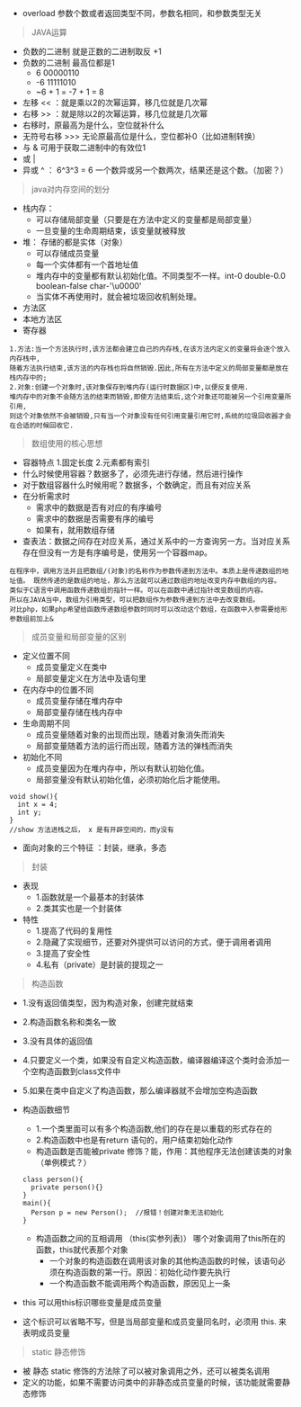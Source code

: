 + overload 参数个数或者返回类型不同，参数名相同，和参数类型无关
  
> JAVA运算
+ 负数的二进制 就是正数的二进制取反 +1
+ 负数的二进制 最高位都是1
  + 6 00000110
  + -6 11111010
  + ~6 + 1 = -7 + 1 = 8
+ 左移 << ：就是乘以2的次幂运算，移几位就是几次幂
+ 右移 >> ：就是除以2的次幂运算，移几位就是几次幂
+ 右移时，原最高为是什么，空位就补什么
+ 无符号右移 >>> 无论原最高位是什么，空位都补0（比如进制转换）
+ 与 & 可用于获取二进制中的有效位1
+ 或 | 
+ 异或 ^  ： 6^3^3 = 6 一个数异或另一个数两次，结果还是这个数。（加密？）
> java对内存空间的划分
+ 栈内存：
  + 可以存储局部变量（只要是在方法中定义的变量都是局部变量） 
  + 一旦变量的生命周期结束，该变量就被释放
+ 堆： 存储的都是实体（对象）
  + 可以存储成员变量
  + 每一个实体都有一个首地址值
  + 堆内存中的变量都有默认初始化值。不同类型不一样。int-0 double-0.0 boolean-false char-'\u0000'
  + 当实体不再使用时，就会被垃圾回收机制处理。
+ 方法区
+ 本地方法区
+ 寄存器
```
1.方法:当一个方法执行时,该方法都会建立自己的内存栈,在该方法内定义的变量将会逐个放入内存栈中,
随着方法执行结束,该方法的内存栈也将自然销毁.因此,所有在方法中定义的局部变量都是放在栈内存中的;
2.对象:创建一个对象时,该对象保存到堆内存(运行时数据区)中,以便反复使用.
堆内存中的对象不会随方法的结束而销毁,即使方法结束后,这个对象还可能被另一个引用变量所引用,
则这个对象依然不会被销毁,只有当一个对象没有任何引用变量引用它时,系统的垃圾回收器才会在合适的时候回收它.
```

> 数组使用的核心思想
+ 容器特点 1.固定长度   2.元素都有索引
+ 什么时候使用容器？数据多了，必须先进行存储，然后进行操作
+ 对于数组容器什么时候用呢？数据多，个数确定，而且有对应关系
+ 在分析需求时
  + 需求中的数据是否有对应的有序编号
  + 需求中的数据是否需要有序的编号
  + 如果有，就用数组存储
+ 查表法：数据之间存在对应关系，通过关系中的一方查询另一方。当对应关系存在但没有一方是有序编号是，使用另一个容器map。

```
在程序中，调用方法并且把数组/(对象)的名称作为参数传递到方法中。本质上是传递数组的地址值。 既然传递的是数组的地址，那么方法就可以通过数组的地址改变内存中数组的内容。
类似于C语言中调用函数传递数组的指针一样。可以在函数中通过指针改变数组的内容。
所以在JAVA当中，数组为引用类型，可以把数组作为参数传递到方法中去改变数组。
对比php，如果php希望给函数传递数组参数时同时可以改动这个数组，在函数中入参需要给形参数组前加上&
```
>成员变量和局部变量的区别
+ 定义位置不同
  + 成员变量定义在类中
  + 局部变量定义在方法中及语句里
+ 在内存中的位置不同
  + 成员变量存储在堆内存中
  + 局部变量存储在栈内存中
+ 生命周期不同
  + 成员变量随着对象的出现而出现，随着对象消失而消失
  + 局部变量随着方法的运行而出现，随着方法的弹栈而消失 
+ 初始化不同
  + 成员变量因为在堆内存中，所以有默认初始化值。
  + 局部变量没有默认初始化值，必须初始化后才能使用。 
```
void show(){
  int x = 4;
  int y;
}
//show 方法进栈之后， x 是有开辟空间的，而y没有
```
+ 面向对象的三个特征 ：封装，继承，多态

>封装
+ 表现
  + 1.函数就是一个最基本的封装体
  + 2.类其实也是一个封装体
+ 特性
  + 1.提高了代码的复用性
  + 2.隐藏了实现细节，还要对外提供可以访问的方式，便于调用者调用
  + 3.提高了安全性
  + 4.私有（private）是封装的提现之一

>构造函数
+ 1.没有返回值类型，因为构造对象，创建完就结束
+ 2.构造函数名称和类名一致
+ 3.没有具体的返回值
+ 4.只要定义一个类，如果没有自定义构造函数，编译器编译这个类时会添加一个空构造函数到class文件中
+ 5.如果在类中自定义了构造函数，那么编译器就不会增加空构造函数
+ 构造函数细节
  + 1.一个类里面可以有多个构造函数,他们的存在是以重载的形式存在的
  + 2.构造函数中也是有return 语句的，用户结束初始化动作
  + 构造函数是否能被private 修饰？能，作用：其他程序无法创建该类的对象（单例模式？）
  ```
  class person(){
    private person(){}
  }
  main(){
    Person p = new Person();  //报错！创建对象无法初始化
  }
  ```
  + 构造函数之间的互相调用 （this(实参列表)） 哪个对象调用了this所在的函数，this就代表那个对象
    + 一个对象的构造函数在调用该对象的其他构造函数的时候，该语句必须在构造函数的第一行。原因：初始化动作要先执行 
    + 一个构造函数不能调用两个构造函数，原因见上一条
  
+ this 可以用this标识哪些变量是成员变量
+ 这个标识可以省略不写，但是当局部变量和成员变量同名时，必须用 this. 来表明成员变量
  
> static 静态修饰
+ 被 静态 static 修饰的方法除了可以被对象调用之外，还可以被类名调用
+ 定义的功能，如果不需要访问类中的非静态成员变量的时候，该功能就需要静态修饰